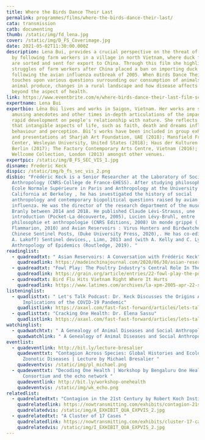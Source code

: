 ```yaml
---
title: Where the Birds Dance Their Last
permalink: programmes/films/where-the-birds-dance-their-last/
cata: transmission
catb: documenting
thumb: /static/img/fd_lena.jpg
cover: /static/img/D_FS_Coverimage.jpg
date: 2021-05-02T11:30:00.000Z
description: Lena Bui, provides a crucial perspective on the threat of bird flu
  by following farm workers in a village in north Vietnam, where duck feathers
  are sorted and sent for export to China. Through this film she highlights the
  struggles of farm workers after China placed a ban on importing duck feathers
  following the avian influenza outbreak of 2005. When Birds Dance Their Last
  touches upon various questions surrounding our consumption of animals and
  animal produce, changes in a rural landscape and how disease affects people
  beyond the aspect of health.
link: https://www.eventbrite.com/e/where-birds-dance-their-last-film-screening-discussion-registration-145820558215
expertname: Lena Bui
expertbio: Lêna Bùi lives and works in Saigon, Vietnam. Her works are sometimes
  amusing anecdotes and other times in-depth articulations of the impact of
  rapid development on people's relationship with nature. She reflects on ways
  that intangible aspects of life, such as faith, death and dreams influence
  behaviour and perception. Bùi’s works have been included in group exhibitions
  and presentations at Sharjah Art Foundation, UAE (2018); Mansfield Freeman
  Center, Wesleyan University, United States (2018); Haus der Kulturen der Welt,
  Berlin (2017); The Factory Contemporary Arts Centre, Vietnam (2016); and the
  Wellcome Collection, London (2013) amongst other venues.
expertpic: /static/img/B_FS_SEC_VIS_1.jpg
disname: Frederic Keck
dispic: /static/img/b_fs_sec_vis_2.png
disbio: "Frédéric Keck is a Senior Researcher at the Laboratory of Social
  Anthropology (CNRS-Collège de France-EHESS). After studying philosophy at the
  Ecole Normale Supérieure in Paris and Anthropology at the University of
  California at Berkeley , he has investigated the history of social
  anthropology and contemporary biopolitical questions raised by avian
  influenza. He was the director of the research department of the musée du quai
  Branly between 2014 and 2018. He published Claude Lévi-Strauss, une
  introduction (Pocket-La découverte, 2005), Lucien Lévy-Bruhl, entre
  philosophie et anthropologie (CNRS Editions, 2008) Un monde grippé (
  Flammarion, 2010) and Avian Reservoirs : Virus Hunters and Birdwatchers in
  Chinese Sentinel Posts, (Duke University Press, 2020),. He has co-edited (with
  A. Lakoff) Sentinel devices,, Limn, 2013 and (with A. Kelly and C. Lynteris)
  Anthropology of Epidemics (Routledge, 2019). "
readinglist:
  - quadreadtxt: " Asian Reservoirs: A Conversation with Frédéric Keck"
    quadreadlink: https://madeinchinajournal.com/2020/06/30/asian-reservoirs-a-conversation-with-frederic-keck/
  - quadreadtxt: "Fowl Play: The Poultry Industry's Central Role In The Bird Flu Crisis"
    quadreadlink: https://grain.org/article/entries/22-fowl-play-the-poultry-industry-s-central-role-in-the-bird-flu-crisis
  - quadreadtxt: Bird Flu Hits Vietnam Right Where It Hurts
    quadreadlink: https://www.latimes.com/archives/la-xpm-2005-apr-22-sci-vietflu22-story.html
listeninglist:
  - quadlisttxt: " Let's Talk Podcast: Dr. Keck Discusses the Origins And
      Implications of the COVID-19 Pandemic"
    quadlistlink: https://axaxl.com/fast-fast-forward/articles/lets-talk-podcast-dr-keck-discusses-the-origins-and-implications-of-the-covid-19-pandemic
  - quadlisttxt: "Cracking One Health: Dr. Elena Sassu"
    quadlistlink: https://axaxl.com/fast-fast-forward/articles/lets-talk-podcast-dr-keck-discusses-the-origins-and-implications-of-the-covid-19-pandemic
watchinglist:
  - quadwatchtxt: " A Genealogy of Animal Diseases and Social Anthropology"
    quadwatchlink: " A Genealogy of Animal Diseases and Social Anthropology"
eventlist:
  - quadeventlink: http://bit.ly/lecture-bresalier
    quadeventtxt: "Contagion Across Species: Global Histories and Ecologies of
      Zoonotic Diseases | Lecture by Michael Bresalier "
    quadeventvis: /static/img/pl_michael.png
  - quadeventtxt: "Decoding One Health | Workshop by Bengaluru One Health City
      Consortium and the echo network "
    quadeventlink: http://bit.ly/workshop-onehealth
    quadeventvis: /static/img/wk_echo.png
relatedlist:
  - quadrelatedtxt: "Contagion in the 21st Century by Robert Koch Institute "
    quadrelatedlink: https://nowtransmitting.com/exhibits/contagion-21st-century/
    quadrelatedvis: /static/img/A_EXHIBIT_QUA_EXPVIS_2.jpg
  - quadrelatedtxt: "A Cluster of 17 Cases "
    quadrelatedlink: https://nowtransmitting.com/exhibits/cluster-17-cases/
    quadrelatedvis: /static/img/I_EXHIBIT_QUA_EXPVIS_2.jpg
---
```

